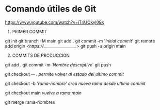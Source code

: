 # Comando útiles de Git

https://www.youtube.com/watch?v=iT4UOkyI09k

1. PRIMER COMMIT

git init
git branch -M main
git add .
git commit -m '_Initial commit_'
git remote add origin <*https://_________________*>
git push -u origin main

2. COMMITS DE PRODUCCION

git add .
git commit -m '_Nombre descriptivo_'
git push

git checkout -- .
_permite volver al estado del ultimo commit_

git checkout -b '_rama-nombre_'
_crea nueva rama desde ultimo commit_

git checkout main
_vuelve a rama main_

git merge rama-nombres
